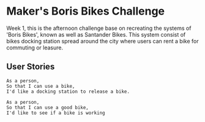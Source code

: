 Maker's Boris Bikes Challenge
=============================

Week 1, this is the afternoon challenge base on recreating the systems of 'Boris Bikes', known as well as Santander Bikes. This system consist of bikes docking station spread around the city where users can rent a bike for commuting or leasure.

User Stories
------------
```
As a person,
So that I can use a bike,
I'd like a docking station to release a bike.
```
```
As a person,
So that I can use a good bike,
I'd like to see if a bike is working
```